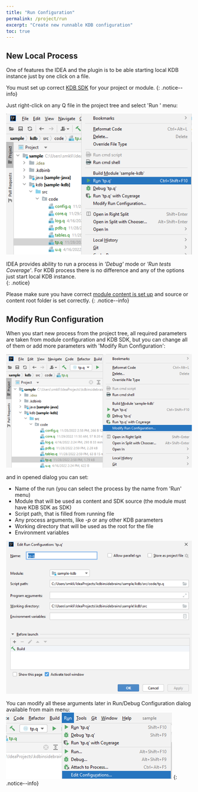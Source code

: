 ```yaml
---
title: "Run Configuration"
permalink: /project/run
excerpt: "Create new runnable KDB configuration"
toc: true
---
```


## New Local Process

One of features the IDEA and the plugin is to be able starting local KDB instance just by one click on a file.

You must set up correct [KDB SDK](/project/sdk) for your project or module.
{: .notice--info}

Just right-click on any Q file in the project tree and select 'Run <filename>' menu:

![runFromProject](/assets/images/project/run/runFromProject.png)

IDEA provides ability to run a process in _'Debug'_ mode or _'Run tests Coverage'_. For KDB process there is no
difference and any of the options just start local KDB instance.  
{: .notice}

Please make sure you have correct [module content is set up](/project/module#module-content) and source or content root
folder is set correctly.
{: .notice--info}

## Modify Run Configuration

When you start new process from the project tree, all required parameters are taken from module configuration and KDB
SDK, but you can change all of them or add more parameters with 'Modify Run Configuration':

![runModifyMenu](/assets/images/project/run/runModifyMenu.png)

and in opened dialog you can set:
- Name of the run (you can select the process by the name from 'Run' menu)
- Module that will be used as content and SDK source (the module must have KDB SDK as SDK)
- Script path, that is filled from running file
- Any process arguments, like _-p <port>_ or any other KDB parameters
- Working directory that will be used as the root for the file
- Environment variables

![runModifySetup](/assets/images/project/run/runModifySetup.png)

You can modify all these arguments later in Run/Debug Configuration dialog available from main menu:
![runEditConfiguration](/assets/images/project/run/runEditConfiguration.png)
{: .notice--info}
